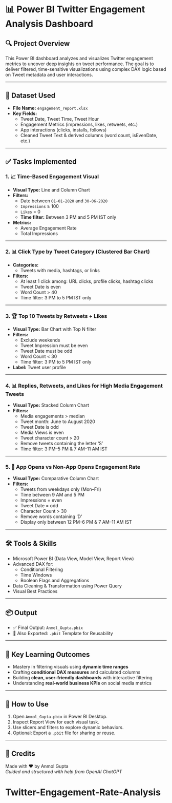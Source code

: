 # 📊 Power BI Twitter Engagement Analysis Dashboard

## 🔍 Project Overview

This Power BI dashboard analyzes and visualizes Twitter engagement metrics to uncover deep insights on tweet performance. The goal is to deliver filtered, time-sensitive visualizations using complex DAX logic based on Tweet metadata and user interactions.

---

## 📁 Dataset Used

- **File Name:** `engagement_report.xlsx`
- **Key Fields:**
  - Tweet Date, Tweet Time, Tweet Hour
  - Engagement Metrics (impressions, likes, retweets, etc.)
  - App interactions (clicks, installs, follows)
  - Cleaned Tweet Text & derived columns (word count, isEvenDate, etc.)

---

## ✅ Tasks Implemented

### 1. 📈 Time-Based Engagement Visual
- **Visual Type:** Line and Column Chart
- **Filters:**
  - Date between `01-01-2020` and `30-06-2020`
  - `Impressions` ≥ 100
  - `Likes` = 0
  - **Time filter:** Between 3 PM and 5 PM IST only
- **Metrics:**
  - Average Engagement Rate
  - Total Impressions

---

### 2. 📊 Click Type by Tweet Category (Clustered Bar Chart)
- **Categories:**
  - Tweets with media, hashtags, or links
- **Filters:**
  - At least 1 click among: URL clicks, profile clicks, hashtag clicks
  - Tweet Date is even
  - Word Count > 40
  - Time filter: 3 PM to 5 PM IST only

---

### 3. 🏆 Top 10 Tweets by Retweets + Likes
- **Visual Type:** Bar Chart with Top N filter
- **Filters:**
  - Exclude weekends
  - Tweet Impression must be even
  - Tweet Date must be odd
  - Word Count < 30
  - Time filter: 3 PM to 5 PM IST only
- **Label:** Tweet user profile

---

### 4. 📊 Replies, Retweets, and Likes for High Media Engagement Tweets
- **Visual Type:** Stacked Column Chart
- **Filters:**
  - Media engagements > median
  - Tweet month: June to August 2020
  - Tweet Date is odd
  - Media Views is even
  - Tweet character count > 20
  - Remove tweets containing the letter ‘S’
  - Time filter: 3 PM–5 PM & 7 AM–11 AM IST

---

### 5. 🔄 App Opens vs Non-App Opens Engagement Rate
- **Visual Type:** Comparative Column Chart
- **Filters:**
  - Tweets from weekdays only (Mon–Fri)
  - Time between 9 AM and 5 PM
  - Impressions = even
  - Tweet Date = odd
  - Character Count > 30
  - Remove words containing ‘D’
  - Display only between 12 PM–6 PM & 7 AM–11 AM IST

---

## 🛠️ Tools & Skills

- Microsoft Power BI (Data View, Model View, Report View)
- Advanced DAX for:
  - Conditional Filtering
  - Time Windows
  - Boolean Flags and Aggregations
- Data Cleaning & Transformation using Power Query
- Visual Best Practices

---

## 📦 Output

- ✅ Final Output: `Anmol_Gupta.pbix`
- 📁 Also Exported: `.pbit` Template for Reusability

---

## 🧠 Key Learning Outcomes

- Mastery in filtering visuals using **dynamic time ranges**
- Crafting **conditional DAX measures** and calculated columns
- Building **clean, user-friendly dashboards** with interactive filtering
- Understanding **real-world business KPIs** on social media metrics

---

## 🏁 How to Use

1. Open `Anmol_Gupta.pbix` in Power BI Desktop.
2. Inspect Report View for each visual task.
3. Use slicers and filters to explore dynamic behaviors.
4. Optional: Export a `.pbit` file for sharing or reuse.

---

## 🙌 Credits

Made with ❤️ by Anmol Gupta  
*Guided and structured with help from OpenAI ChatGPT*
# Twitter-Engagement-Rate-Analysis

